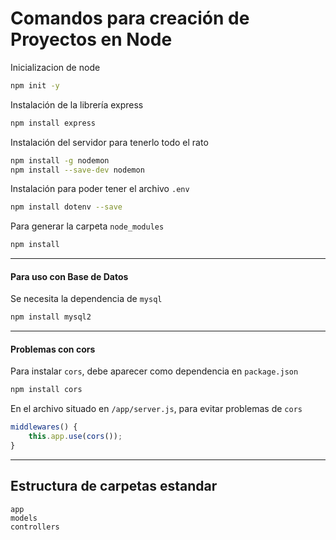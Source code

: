 # Comandos para creación de Proyectos en Node

Inicializacion de node
```bash
npm init -y
```

Instalación de la librería express
```bash
npm install express
```

Instalación del servidor para tenerlo todo el rato
```bash
npm install -g nodemon
npm install --save-dev nodemon
```

Instalación para poder tener el archivo `.env`
```bash
npm install dotenv --save
```

Para generar la carpeta ``node_modules``
```bash
npm install
```

----

#### Para uso con Base de Datos

Se necesita la dependencia de `mysql`
```bash
npm install mysql2
```

----

#### Problemas con cors

Para instalar `cors`, debe aparecer como dependencia en `package.json`
```bash
npm install cors
```
En el archivo situado en `/app/server.js`, para evitar problemas de `cors`
```js
middlewares() {
    this.app.use(cors());
}
```

----

## Estructura de carpetas estandar 

```
app
models
controllers

```
